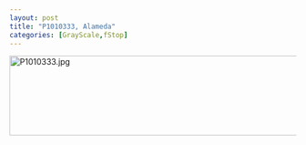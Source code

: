 ```yaml
---
layout: post
title: "P1010333, Alameda"
categories: [GrayScale,fStop]
---
```

<img alt="P1010333.jpg" src="http://www.botzilla.com/blog/pix2008/P1010333.jpg" width="807" height="140" border="0" />


<!--more-->

